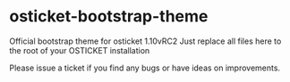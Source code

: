 # osticket-bootstrap-theme
Official bootstrap theme for osticket 1.10vRC2
Just replace all files here to the root of your OSTICKET installation

Please issue a ticket if you find any bugs or have ideas on improvements.
